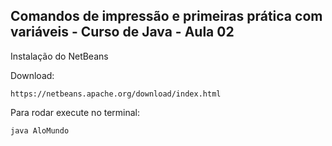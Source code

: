 <h2>Comandos de impressão e primeiras prática com variáveis - Curso de Java - Aula 02</h2>

<p>Instalação do NetBeans</p>

<p>Download:</p>

~~~
https://netbeans.apache.org/download/index.html
~~~

<p>Para rodar execute no terminal:</p>

~~~
java AloMundo
~~~